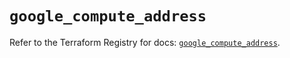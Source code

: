 # `google_compute_address`

Refer to the Terraform Registry for docs: [`google_compute_address`](https://registry.terraform.io/providers/hashicorp/google-beta/6.1.0/docs/resources/google_compute_address).
